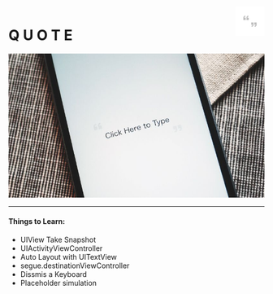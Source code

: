 <img src="Quote/Images.xcassets/AppIcon.appiconset/icon-iphone_57.png" align="right"/>

# Q U O T E

![](quote.jpg)

---

#### Things to Learn:

- UIView Take Snapshot
- UIActivityViewController
- Auto Layout with UITextView
- segue.destinationViewController
- Dissmis a Keyboard
- Placeholder simulation
